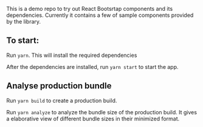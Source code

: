 This is a demo repo to try out React Bootsrtap components and its dependencies. Currently it contains a few of sample components provided by the library.

## To start:

Run `yarn`. This will install the required dependencies

After the dependencies are installed, run `yarn start` to start the app.

## Analyse production bundle

Run `yarn build` to create a production build.

Run `yarn analyze` to analyze the bundle size of the production build. It gives a elaborative view of different bundle sizes in their minimized format.
